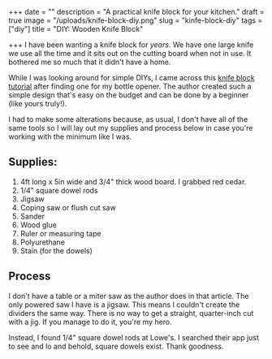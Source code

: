 +++
date = ""
description = "A practical knife block for your kitchen."
draft = true
image = "/uploads/knife-block-diy.png"
slug = "kinfe-block-diy"
tags = ["diy"]
title = "DIY: Wooden Knife Block"

+++
I have been wanting a knife block for _years_. We have one large knife we use all the time and it sits out on the cutting board when not in use. It bothered me so much that it didn't have a home.

While I was looking around for simple DIYs, I came across this [knife block tutorial](https://www.wwgoa.com/article/walnut-knife-block/) after finding one for my bottle opener. The author created such a simple design that's easy on the budget and can be done by a beginner (like yours truly!).

I had to make some alterations because, as usual, I don't have all of the same tools so I will lay out my supplies and process below in case you're working with the minimum like I was.

## Supplies:

1. 4ft long x 5in wide and 3/4" thick wood board. I grabbed red cedar.
2. 1/4" square dowel rods
3. Jigsaw
4. Coping saw or flush cut saw
5. Sander
6. Wood glue
7. Ruler or measuring tape
8. Polyurethane
9. Stain (for the dowels)

## Process

I don't have a table or a miter saw as the author does in that article. The only powered saw I have is a jigsaw. This means I couldn't create the dividers the same way. There is no way to get a straight, quarter-inch cut with a jig. If you manage to do it, you're my hero.

Instead, I found 1/4" square dowel rods at Lowe's. I searched their app just to see and lo and behold, square dowels exist. Thank goodness.
